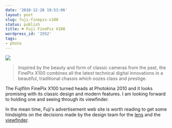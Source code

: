 ```yaml
---
date: '2010-12-28 19:53:06'
layout: post
slug: fuji-finepix-x100
status: publish
title: ⚑ Fuji FinePix X100
wordpress_id: '1552'
tags:
- photo
---
```


![](http://www.finepix-x100.com/sites/all/modules/x100/content/images/x100/control_1.jpg)

>Inspired by the beauty and form of classic cameras from the past, the FinePix X100 combines all the latest technical digital innovations in a beautiful, traditional chassis which oozes class and prestige.

The Fujifilm FinePix X100 turned heads at Photokina 2010 and it looks promising with its classic design and modern features.
I am looking forward to holding one and seeing through its viewfinder.

In the mean time, Fuji's advertisement web site is  worth reading to get some hindsights on the decisions made by the design team for the [lens][lens] and the [viewfinder][viewfinder].

[finepix]: http://www.finepix-x100.com/
[lens]: http://www.finepix-x100.com/story/
[viewfinder]: http://www.finepix-x100.com/story/viewfinder

